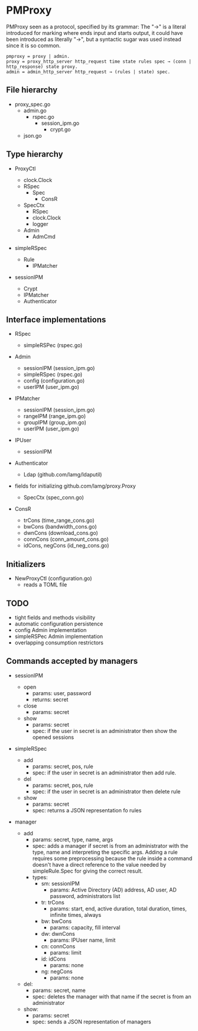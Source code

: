# PMProxy

PMProxy seen as a protocol, specified by its grammar:
The "→" is a literal introduced for marking where ends input and starts output, it could have been introduced as literally "→", but a syntactic sugar was used instead since it is so common.

```
pmproxy = proxy | admin.
proxy = proxy_http_server http_request time state rules spec → (conn | http_response) state proxy.
admin = admin_http_server http_request → (rules | state) spec.
```

## File hierarchy

- proxy_spec.go
  - admin.go
    - rspec.go
      - session_ipm.go
        - crypt.go
  - json.go

## Type hierarchy

- ProxyCtl
  - clock.Clock
  - RSpec
    - Spec
      - ConsR
  - SpecCtx
    - RSpec
    - clock.Clock
    - logger
  - Admin
    - AdmCmd

- simpleRSpec
  - Rule
    - IPMatcher

- sessionIPM
  - Crypt
  - IPMatcher
  - Authenticator

## Interface implementations
- RSpec
  - simpleRSPec (rspec.go)

- Admin
  - sessionIPM (session_ipm.go)
  - simpleRSpec (rspec.go)
  - config (configuration.go)
  - userIPM (user_ipm.go)

- IPMatcher
  - sessionIPM (session_ipm.go)
  - rangeIPM (range_ipm.go)
  - groupIPM (group_ipm.go)
  - userIPM (user_ipm.go)

- IPUser
  - sessionIPM

- Authenticator
  - Ldap (github.com/lamg/ldaputil)

- fields for initializing github.com/lamg/proxy.Proxy
  - SpecCtx (spec_conn.go)

- ConsR
  - trCons (time_range_cons.go)
  - bwCons (bandwidth_cons.go)
  - dwnCons (download_cons.go)
  - connCons (conn_amount_cons.go)
  - idCons, negCons (id_neg_cons.go)

## Initializers

- NewProxyCtl (configuration.go)
  - reads a TOML file

## TODO
- tight fields and methods visibility
- automatic configuration persistence
- config Admin implementation
- simpleRSPec Admin implementation
- overlapping consumption restrictors
  

## Commands accepted by managers

- sessionIPM
  - open
    - params: user, password
    - returns: secret
  - close
    - params: secret
  - show
    - params: secret
    - spec: if the user in secret is an administrator then show the opened sessions

- simpleRSpec
  - add
    - params: secret, pos, rule
    - spec: if the user in secret is an administrator then add rule.
  - del
    - params: secret, pos, rule
    - spec: if the user in secret is an administrator then delete rule
  - show
    - params: secret
    - spec: returns a JSON representation fo rules

- manager
  - add
    - params: secret, type, name, args
    - spec: adds a manager if secret is from an administrator with the type, name and interpreting the specific args. Adding a rule requires some preprocessing because the rule inside a command doesn't have a direct reference to the value needed by simpleRule.Spec for giving the correct result.
    - types:
      - sm: sessionIPM
        - params: Active Directory (AD) address, AD user, AD password, administrators list
      - tr: trCons
        - params: start, end, active duration, total duration, times, infinite times, always
      - bw: bwCons
        - params: capacity, fill interval
      - dw: dwnCons
        - params: IPUser name, limit
      - cn: connCons
        - params: limit
      - id: idCons
        - params: none
      - ng: negCons
        - params: none
  - del:
    - params: secret, name
    - spec: deletes the manager with that name if the secret is from an administrator
  - show:
    - params: secret
    - spec: sends a JSON representation of managers